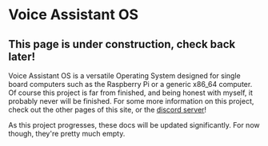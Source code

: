 # Voice Assistant OS

## This page is under construction, check back later!

Voice Assistant OS is a versatile Operating System designed for single board computers such as the Raspberry Pi or a generic x86_64 computer. Of course this project is far from finished, and being honest with myself, it probably never will be finished. For some more information on this project, check out the other pages of this site, or the [discord server](https://discord.gg/YHwUZHQAP7)!

As this project progresses, these docs will be updated significantly. For now though, they're pretty much empty.
